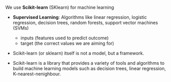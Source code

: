 We use **Scikit-learn** (SKlearn) for machine learning

- **Supervised Learning**: Algorithms like linear regression, logistic regression, decision trees, random forests, support vector machines (SVMs)
	- inputs (features used to predict outcome)
	- target (the correct values we are aiming for)

- Scikit-learn (or sklearn) itself is not a model, but a framework.
- Scikit-learn is a library that provides a variety of tools and algorithms to build machine learning models such as decision trees, linear regression, K-nearest-nenighbour. 
